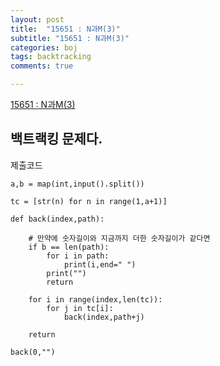 ```yaml
---
layout: post
title:  "15651 : N과M(3)"
subtitle: "15651 : N과M(3)"
categories: boj
tags: backtracking
comments: true

---
```


[15651 : N과M(3)](https://www.acmicpc.net/problem/15651)

## 백트랙킹 문제다.

제출코드

```
a,b = map(int,input().split())

tc = [str(n) for n in range(1,a+1)]

def back(index,path):
    
    # 만약에 숫자길이와 지금까지 더한 숫자길이가 같다면
    if b == len(path):
        for i in path:
            print(i,end=" ")
        print("")
        return

    for i in range(index,len(tc)):
        for j in tc[i]:
            back(index,path+j)

    return

back(0,"")

```
